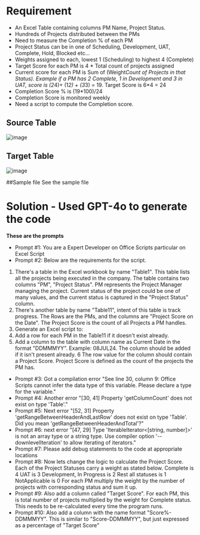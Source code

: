 # Requirement
- An Excel Table containing columns PM Name, Project Status.
- Hundreds of Projects distributed between the PMs
- Need to measure the Completion % of each PM
- Project Status can be in one of Scheduling, Development, UAT, Complete, Hold, Blocked etc...
- Weights assigned to each, lowest 1 (Scheduling) to highest 4 (Complete)
- Target Score for each PM is 4 * Total count of projects assigned
- Current score for each PM is Sum of (Weight*Count of Projects in that Status). Example if a PM has 2 Complete, 1 in Development and 3 in UAT, score is (2*4)+ (1*2) + (3*3) = 19. Target Score is 6*4 = 24
- Completion Score % is (19*100)/24
- Completion Score is monitored weekly
- Need a script to compute the Completion score.
## Source Table
![image](https://github.com/ravichinni/excel-script-project-status-summary/assets/10705784/645006a1-c73c-48d9-9197-77c018efc1c1)

## Target Table
![image](https://github.com/ravichinni/excel-script-project-status-summary/assets/10705784/c64a484c-ae4c-40f4-9cb7-1b339e3bbfb9)

##Sample file
See the sample file 

# Solution - Used GPT-4o to generate the code
**These are the prompts**
- Prompt #1: You are a Expert Developer on Office Scripts particular on Excel Script
- Prompt #2:
Below are the requirements for the script.
1. There's a table in the Excel workbook by name "Table1". This table lists all the projects being executed in the company. The table contains two columns "PM", "Project Status". PM represents the Project Manager managing the project. Current status of the project could be one of many values, and the current status is captured in the "Project Status" column.
2. There's another table by name "Table11", intent of this table is track progress. The Rows are the PMs, and the columns are "Project Score on the Date". The Project Score is the count of all Projects a PM handles. 
3. Generate an Excel script to:
4. Add a row for each PM in the Table11 if it doesn't exist already.
5. Add a column to the table with column name as Current Date in the format "DDMMMYY". Example: 08JUL24. The column should be added if it isn't present already.
6 The row value for the column should contain a Project Score. Project Score is defined as the count of the projects the PM has.
- Prompt #3: Got a compilation error "See line 30, column 9: Office Scripts cannot infer the data type of this variable. Please declare a type for the variable."
- Prompt #4: Another error "[30, 41] Property 'getColumnCount' does not exist on type 'Table'."
- Prompt #5: Next error "[52, 31] Property 'getRangeBetweenHeaderAndLastRow' does not exist on type 'Table'. Did you mean 'getRangeBetweenHeaderAndTotal'?"
- Prompt #6: next error "[47, 29] Type 'IterableIterator<[string, number]>' is not an array type or a string type. Use compiler option '--downlevelIteration' to allow iterating of iterators."
- Prompt #7: Please add debug statements to the code at appropriate locations
- Prompt #8: Now lets change the logic to calculate the Project Score. Each of the Project Statuses carry a weight as stated below.
Complete is 4
UAT is 3
Development, In Progress is 2
Rest all statuses is 1
NotApplicable is 0
For each PM multiply the weight by the number of projects with corresponding status and sum it up.
- Prompt #9: Also add a column called "Target Score". For each PM, this is total number of projects multiplied by the weight for Complete status.
This needs to be re-calculated every time the program runs.
- Prompt #10: Also add a column with the name format "Score%-DDMMMYY". This is similar to "Score-DDMMMYY", but just expressed as a percentage of "Target Score"

